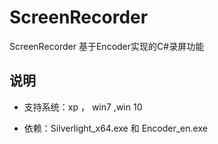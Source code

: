 # ScreenRecorder
ScreenRecorder 基于Encoder实现的C#录屏功能

## 说明
* 支持系统：xp ， win7 ,win 10

* 依赖：Silverlight_x64.exe 和 Encoder_en.exe

